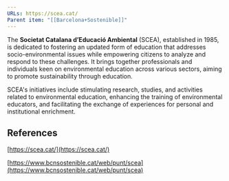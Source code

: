 ```yaml
---
URLs: https://scea.cat/
Parent item: "[[Barcelona+Sostenible]]"
---
```

The **Societat Catalana d’Educació Ambiental** (SCEA), established in 1985, is dedicated to fostering an updated form of education that addresses socio-environmental issues while empowering citizens to analyze and respond to these challenges. It brings together professionals and individuals keen on environmental education across various sectors, aiming to promote sustainability through education. 

SCEA's initiatives include stimulating research, studies, and activities related to environmental education, enhancing the training of environmental educators, and facilitating the exchange of experiences for personal and institutional enrichment.

## References

[https://scea.cat/](https://scea.cat/)

[https://www.bcnsostenible.cat/web/punt/scea](https://www.bcnsostenible.cat/web/punt/scea)